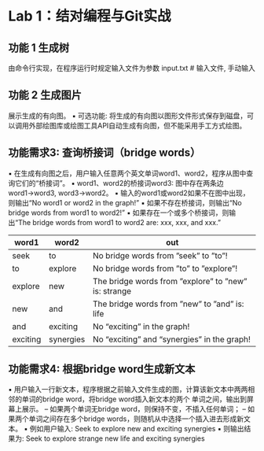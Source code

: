 # Lab 1：结对编程与Git实战

## 功能 1 生成树
由命令行实现，在程序运行时规定输入文件为参数
input.txt # 输入文件, 手动输入

## 功能 2 生成图片
展示生成的有向图。
▪ 可选功能: 将生成的有向图以图形文件形式保存到磁盘，可以调用外部绘图库或绘图工具API自动生成有向图，但不能采用手工方式绘图。

## 功能需求3: 查询桥接词（bridge words）
▪ 在生成有向图之后，用户输入任意两个英文单词word1、word2，程序从图中查询它们的“桥接词”。
▪ word1、word2的桥接词word3: 图中存在两条边word1→word3, word3→word2。
▪ 输入的word1或word2如果不在图中出现，则输出“No word1 or word2 in the graph!”
▪ 如果不存在桥接词，则输出“No bridge words from word1 to word2!”
▪ 如果存在一个或多个桥接词，则输出“The bridge words from word1 to word2 are: xxx, xxx, and xxx.”

|word1|word2|out|
|---|---|---|
|seek | to | No bridge words from ”seek” to ”to”!
|to | explore | No bridge words from ”to” to ”explore”!
|explore | new | The bridge words from ”explore” to ”new” is: strange
|new | and | The bridge words from ”new” to ”and” is: life
|and | exciting | No “exciting” in the graph!
|exciting | synergies | No “exciting” and “synergies” in the graph!


## 功能需求4: 根据bridge word生成新文本
▪ 用户输入一行新文本，程序根据之前输入文件生成的图，计算该新文本中两两相邻的单词的bridge word，将bridge word插入新文本的两个
单词之间，输出到屏幕上展示。
– 如果两个单词无bridge word，则保持不变，不插入任何单词；
– 如果两个单词之间存在多个bridge words，则随机从中选择一个插入进去形成新文本。
▪ 例如用户输入: Seek to explore new and exciting synergies
▪ 则输出结果为: Seek to explore strange new life and exciting synergies